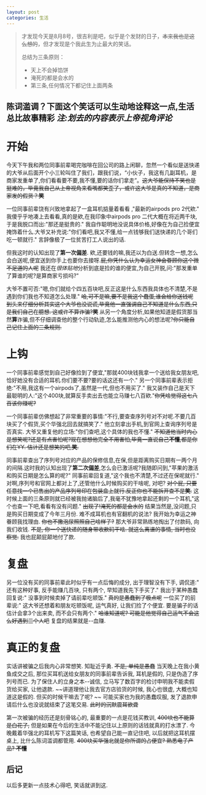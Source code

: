 ```yaml
---
layout: post
categories: 生活
---
```


> 才发现今天是8月8号，很吉利是吧，似乎是个发财的日子，~~本来我也是这么想的~~，但才发现是个我此生为止最大的笑话。
> 
> 总结为三条原则：
> - 天上不会掉馅饼
> - 淹死的都是会水的
> - 第三条,任何情况下都记住上面两条

陈词滥调？下面这个笑话可以生动地诠释这一点,生活总比故事精彩 *注:划去的内容表示上帝视角评论*
---

# 开始
今天下午我和两位同事前辈喝完咖啡在回公司的路上闲聊，忽然一个看似是送快递的大爷从后面开个小三轮叫住了我们，跟我们说，“小伙子，我这有几副耳机，是商家发重单了,你们看看要不要,我不懂,要的话你们拿走”。~~这大爷能保持不笑也是挺难的，毕竟我自己从上帝视角来看嘴都笑歪了，或许这大爷是真的不知道，是商家发的假货？**笑**~~

一位同事前辈饶有兴致地拿起了一盒耳机掂量着看看 ,"最新的airpods pro 2代欸." 我傻乎乎地凑上去看看,真的是欸,在我印象中airpods pro 二代大概在将近两千块,于是我脱口而出:"那还是挺贵的." 我自作聪明地没说具体价格,好像在为自己捡便宜掩饰着什么.大爷又补充说:"你们看吧,我又不懂,给一点钱够我们送快递的几个哥们吃一顿就行." 言辞像极了一位贫苦打工人说出的话.

但我这时的认知出现了**第一次偏差**. 欸,还要钱的嘛,我还以为白送.但转念一想,怎么会白送呢,便宜送到你手上也要你去接呀.~~屁,你凭什么认为幸运女神会眷顾你这个微不足道的人呢~~ 我还在*很体贴地*分析到底是捡的谁的便宜,为自己开脱,问:"那发重单了算谁的呢?是算商家亏损吗?" 
 
大爷不置可否:"嗯,你们就给个四五百块吧,反正这是什么东西我具体也不清楚,不是遇到你们我也不知道怎么处理." ~~哈,可不是嘛,要不是我这个蠢蛋,谁会给你送钱呢~~ ~~到头来仔细分析其实这个大爷也没说谎,毕竟他一直强调自己不知道是什么东西,只是我们自己在臆想. 这或许不算诈骗?**笑**~~ 从另一个角度分析,如果他知道是假货那当然**算**诈骗,但不仔细调查他的整个行动轨迹,怎么能推测他内心的想法呢?~~你只能自己记住上面的三条规则.~~

# 上钩
一个同事前辈感觉到自己好像捡到了便宜,"那就400块钱我拿一个送给我女朋友吧,恰好她没有合适的耳机.你们要不要?要的话这还有一个." 另一个同事前辈表示拒绝:"不用,我这有一个airpods了,虽然是一代,但也不用买了." 我又装作自己是天下最聪明的人:"这个400块,就算反手卖出去也能立马赚七八百欸."~~你凭啥觉得这七八百该你赚呢?~~ 

一个同事前辈仿佛想起了非常重要的事情:"不行,要查查序列号对不对呢.不要几百块买了个假货,买个华强北回去就搞笑了." 他立刻拿出手机,到官网上查询序列号是否真实. 大爷又重复他的立场:"你们查吧,这个具体的我也不懂." ~~不知道他当时内心是想笑呢?还是有点害怕呢?现在想想他完全不用害怕,毕竟一直说自己**不懂**,都是你们在YY. 估计还是想笑的吧,**笑**.~~

同事前辈查出了序列号对应的产品的保修信息,在保,但是距离购买日期有一两个月的间隔.这时我的认知出现了**第二次偏差**,怎么会已激活呢?我随即问到,"苹果的激活和购买日期是怎么算的呢?" 同事前辈回复道,"这个我也不清楚,不过还在保呢就行." 对啊,序列号和官网上都对上了,还管他什么时候购买的干啥呢, 对吧? ~~对个屁, 只要任意找一个已售出的产品序列号印在包装盒上就行.反正你也不能拆开查不是**笑**.~~ 这时候上面的三条原则就已经被我抛诸脑后了,我毫不犹豫地拿起还剩的一个耳机,"这个也查一下吧,看看有没有问题." ~~出现了!淹死的都是会水的~~ 结果当然是,没问题,只是购买日期变成了今年三月份. 难不成耳机也有官翻机的说法? 我开始为幸运之神眷顾我找理由. ~~你也不撒泡尿照照自己啥样子?~~ 那大爷非常熟练地掏出了付款码, 向我们收钱. ~~不是, 你一个送快递的随身带收款码干啥. 就这么离谱的事情, 当时也没察觉.~~ 我也屁颠屁颠地付了款.

# 复盘
另一位没有买的同事前辈此时似乎有一点后悔的成分, 出于理智没有下手, 调侃道:" 还有这种好事, 反手能赚几百块, 只有两个, 早知道我先下手买了." 我出于某种愚蠢回复说:" 没事到时候卖掉了请前辈吃顿饭." ~~真的是愚蠢到了极点呢~~ 一位买了的前辈说:" 这大爷还想着和朋友吃顿饭呢, 运气真好, 让我们捡了个便宜. 要是骗子的话估计会拿3个出来卖, 而不会只有两个."  ~~哈谁知道呢? 可能是他觉得自己运气不会这么好遇到三个人吧~~ 复盘的结果就是--血赚.

# 真正的复盘
实话讲被骗之后我内心非常想笑. 知耻近乎勇. ~~不是, 单纯是愚蠢~~ 当天晚上在我小黄鱼成交之后, 那位买耳机送给女朋友的同事前辈告诉我, 耳机是假的, 只是伪造了序列号而已. 为了保住人的立身之本--诚信, 立马写了数百字的检讨申明我不能卖假货给买家, 让他退款. ~~讲道理他让我去官方店验货的时候, 我心也很虚, 大概也知道这是假的. 但买的时候干嘛去了呢? ~~ 可能买家也为我的愚蠢叹服, 发了退款申请后什么也没说就结束了这笔交易. ~~此时的沉默震耳欲聋~~

第一次被骗的经历还是刻骨铭心的, 最重要的一点是花钱买教训, ~~400块也不能算是白花了,~~ 但是如果在今后的生活中不能记住以上原则的话钱就真的打水漂了. 今晚戴着华强北的耳机写下这篇笑话, 也希望自己能一直记住吧, 以后就把这耳机摆桌上, 比什么陈词滥调都管用. ~~400块买华强北就是你所谓的占便宜? 熟悉电子产品? **不懂**~~

后记
---
以后多更新一点技术心得吧, 笑话就讲到这.

